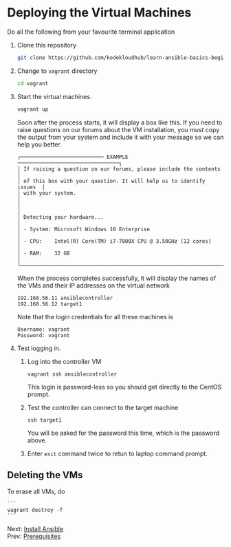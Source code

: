 # Deploying the Virtual Machines

Do all the following from your favourite terminal application

1. Clone this repository

    ```bash
    git clone https://github.com/kodekloudhub/learn-ansible-basics-beginners-course.git
    ```

1. Change to `vagrant` directory

    ```bash
    cd vagrant
    ```

1. Start the virtual machines.

    ```bash
    vagrant up
    ```

    Soon after the process starts, it will display a box like this. If you need to raise questions on our forums about the VM installation, you *must* copy the output from your system and include it with your message so we can help you better.

    ```text
    ┌─────────────────────────── EXAMPLE ─────────────────────────────────┐
    │ If raising a question on our forums, please include the contents    │
    │ of this box with your question. It will help us to identify issues  │
    │ with your system.                                                   │
    │                                                                     │
    │ Detecting your hardware...                                          │
    │ - System: Microsoft Windows 10 Enterprise                           │
    │ - CPU:    Intel(R) Core(TM) i7-7800X CPU @ 3.50GHz (12 cores)       │
    │ - RAM:    32 GB                                                     │
    └─────────────────────────────────────────────────────────────────────┘
    ```

    When the process completes successfully, it will display the names of the VMs and their IP addresses on the virtual network

    ```text
    192.168.56.11 ansiblecontroller
    192.168.56.12 target1
    ```

    Note that the login credentials for all these machines is

    ```
    Username: vagrant
    Password: vagrant
    ```

4. Test logging in.

    1. Log into the controller VM

        ```
        vagrant ssh ansiblecontroller
        ```

        This login is password-less so you should get directly to the CentOS prompt.

    1. Test the controller can connect to the target machine

        ```
        ssh target1
        ```

        You will be asked for the password this time, which is the password above.

    1. Enter `exit` command twice to retun to laptop command prompt.

## Deleting the VMs

To erase all VMs, do

    ```
    vagrant destroy -f
    ```

Next: [Install Ansible](./03-install-ansible.md)<br/>
Prev: [Prerequisites](./01-prerequisites.md)

